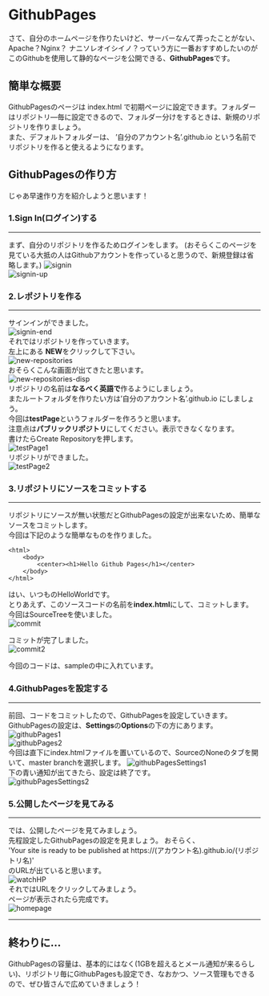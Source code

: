 # GithubPages
  
さて、自分のホームページを作りたいけど、サーバーなんて弄ったことがない、Apache？Nginx？ ナニソレオイシイノ？っていう方に一番おすすめしたいのがこのGithubを使用して静的なページを公開できる、**GithubPages**です。

## 簡単な概要
GithubPagesのページは index.html で初期ページに設定できます。フォルダーはリポジトリ―毎に設定できるので、フォルダー分けをするときは、新規のリポジトリを作りましょう。  
また、デフォルトフォルダーは、 ’自分のアカウント名’.github.io という名前でリポジトリを作ると使えるようになります。

## GithubPagesの作り方
じゃあ早速作り方を紹介しようと思います！

### 1.Sign In(ログイン)する
---
まず、自分のリポジトリを作るためログインをします。
(おそらくこのページを見ている大抵の人はGithubアカウントを作っていると思うので、新規登録は省略します。)
![signin](./Image/img16.png)  
![signin-up](./Image/img18.png)  
### 2.レポジトリを作る
---
サインインができました。  
![signin-end](./Image/img2.PNG)  
それではリポジトリを作っていきます。  
左上にある **NEW**をクリックして下さい。  
![new-repositories](./Image/img17.png)  
おそらくこんな画面が出てきたと思います。  
![new-repositories-disp](./Image/img3.PNG)  
リポジトリの名前は**なるべく英語で**作るようにしましょう。  
またルートフォルダを作りたい方は’自分のアカウント名’.github.io にしましょう。  
今回は**testPage**というフォルダーを作ろうと思います。  
注意点は**パブリックリポジトリ**にしてください。表示できなくなります。  
書けたらCreate Repositoryを押します。  
![testPage1](./Image/img5.PNG)  
リポジトリができました。  
![testPage2](./Image/img6.PNG)  
### 3.リポジトリにソースをコミットする
---
リポジトリにソースが無い状態だとGithubPagesの設定が出来ないため、簡単なソースをコミットします。  
今回は下記のような簡単なものを作りました。  
~~~  
<html>  
    <body>  
        <center><h1>Hello Github Pages</h1></center>  
    </body>  
</html>  
~~~  
  
はい、いつものHelloWorldです。  
とりあえず、このソースコードの名前を**index.html**にして、コミットします。  
今回はSourceTreeを使いました。  
![commit](./Image/img9.PNG)  
  
コミットが完了しました。  
![commit2](./Image/img10.PNG)  
  
今回のコードは、sampleの中に入れています。  
  
### 4.GithubPagesを設定する
---
前回、コードをコミットしたので、GithubPagesを設定していきます。  
GithubPagesの設定は、**Settings**の**Options**の下の方にあります。  
![githubPages1](./Image/img7.PNG)  
![githubPages2](./Image/img11.PNG)  
今回は直下にindex.htmlファイルを置いているので、SourceのNoneのタブを開いて、master branchを選択します。
![githubPagesSettings1](./Image/img12.PNG)  
下の青い通知が出てきたら、設定は終了です。  
![githubPagesSettings2](./Image/img13.PNG)  
  
### 5.公開したページを見てみる
---
では、公開したページを見てみましょう。  
先程設定したGithubPagesの設定を見ましょう。
おそらく、  
'Your site is ready to be published at https://(アカウント名).github.io/(リポジトリ名)'  
のURLが出ていると思います。  
![watchHP](./Image/img14.PNG)  
それではURLをクリックしてみましょう。  
ページが表示されたら完成です。  
![homepage](./Image/img15.PNG)  
  
---
## 終わりに...
GithubPagesの容量は、基本的にはなく(1GBを超えるとメール通知が来るらしい)、リポジトリ毎にGithubPagesも設定でき、なおかつ、ソース管理もできるので、ぜひ皆さんで広めていきましょう！
